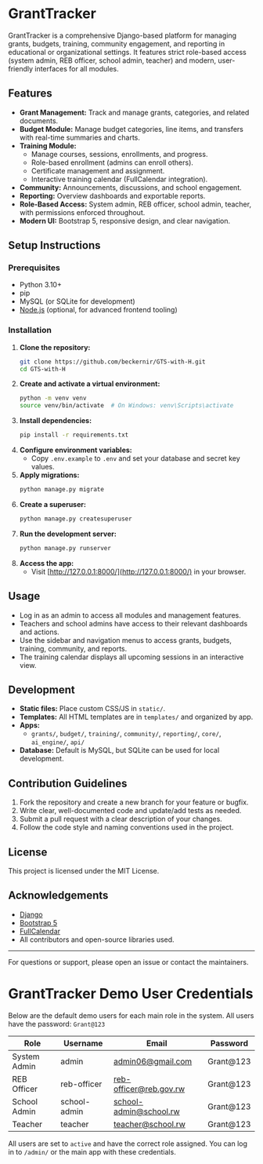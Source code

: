 # GrantTracker

GrantTracker is a comprehensive Django-based platform for managing grants, budgets, training, community engagement, and reporting in educational or organizational settings. It features strict role-based access (system admin, REB officer, school admin, teacher) and modern, user-friendly interfaces for all modules.

## Features

- **Grant Management:** Track and manage grants, categories, and related documents.
- **Budget Module:** Manage budget categories, line items, and transfers with real-time summaries and charts.
- **Training Module:**
  - Manage courses, sessions, enrollments, and progress.
  - Role-based enrollment (admins can enroll others).
  - Certificate management and assignment.
  - Interactive training calendar (FullCalendar integration).
- **Community:** Announcements, discussions, and school engagement.
- **Reporting:** Overview dashboards and exportable reports.
- **Role-Based Access:** System admin, REB officer, school admin, teacher, with permissions enforced throughout.
- **Modern UI:** Bootstrap 5, responsive design, and clear navigation.

## Setup Instructions

### Prerequisites
- Python 3.10+
- pip
- MySQL (or SQLite for development)
- [Node.js](https://nodejs.org/) (optional, for advanced frontend tooling)

### Installation
1. **Clone the repository:**
   ```bash
   git clone https://github.com/beckernir/GTS-with-H.git
   cd GTS-with-H
   ```
2. **Create and activate a virtual environment:**
   ```bash
   python -m venv venv
   source venv/bin/activate  # On Windows: venv\Scripts\activate
   ```
3. **Install dependencies:**
   ```bash
   pip install -r requirements.txt
   ```
4. **Configure environment variables:**
   - Copy `.env.example` to `.env` and set your database and secret key values.
5. **Apply migrations:**
   ```bash
   python manage.py migrate
   ```
6. **Create a superuser:**
   ```bash
   python manage.py createsuperuser
   ```
7. **Run the development server:**
   ```bash
   python manage.py runserver
   ```
8. **Access the app:**
   - Visit [http://127.0.0.1:8000/](http://127.0.0.1:8000/) in your browser.

## Usage

- Log in as an admin to access all modules and management features.
- Teachers and school admins have access to their relevant dashboards and actions.
- Use the sidebar and navigation menus to access grants, budgets, training, community, and reports.
- The training calendar displays all upcoming sessions in an interactive view.

## Development

- **Static files:** Place custom CSS/JS in `static/`.
- **Templates:** All HTML templates are in `templates/` and organized by app.
- **Apps:**
  - `grants/`, `budget/`, `training/`, `community/`, `reporting/`, `core/`, `ai_engine/`, `api/`
- **Database:** Default is MySQL, but SQLite can be used for local development.

## Contribution Guidelines

1. Fork the repository and create a new branch for your feature or bugfix.
2. Write clear, well-documented code and update/add tests as needed.
3. Submit a pull request with a clear description of your changes.
4. Follow the code style and naming conventions used in the project.

## License

This project is licensed under the MIT License.

## Acknowledgements
- [Django](https://www.djangoproject.com/)
- [Bootstrap 5](https://getbootstrap.com/)
- [FullCalendar](https://fullcalendar.io/)
- All contributors and open-source libraries used.

---

For questions or support, please open an issue or contact the maintainers.

# GrantTracker Demo User Credentials

Below are the default demo users for each main role in the system. All users have the password: `Grant@123`

| Role                | Username      | Email                    | Password   |
|---------------------|--------------|--------------------------|------------|
| System Admin        | admin        | admin06@gmail.com        | Grant@123  |
| REB Officer         | reb-officer  | reb-officer@reb.gov.rw   | Grant@123  |
| School Admin        | school-admin | school-admin@school.rw   | Grant@123  |
| Teacher             | teacher      | teacher@school.rw        | Grant@123  |

All users are set to `active` and have the correct role assigned. You can log in to `/admin/` or the main app with these credentials. 